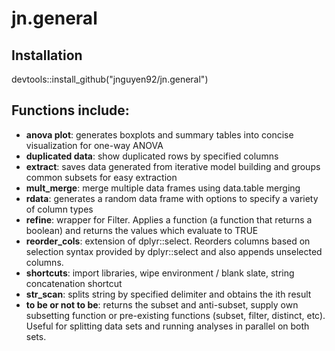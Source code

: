 # jn.general

## Installation
devtools::install_github("jnguyen92/jn.general")

## Functions include:
- **anova plot**: generates boxplots and summary tables into concise visualization for one-way ANOVA
- **duplicated data**: show duplicated rows by specified columns
- **extract**: saves data generated from iterative model building and groups common subsets for easy extraction
- **mult_merge**: merge multiple data frames using data.table merging
- **rdata**: generates a random data frame with options to specify a variety of column types
- **refine**: wrapper for Filter. Applies a function (a function that returns a boolean) and returns the values which evaluate to TRUE
- **reorder_cols**: extension of dplyr::select. Reorders columns based on selection syntax provided by dplyr::select and also appends unselected columns. 
- **shortcuts**: import libraries, wipe environment / blank slate, string concatenation shortcut
- **str_scan**: splits string by specified delimiter and obtains the ith result
- **to be or not to be**: returns the subset and anti-subset, supply own subsetting function or pre-existing functions (subset, filter, distinct, etc). Useful for splitting data sets and running analyses in parallel on both sets.

